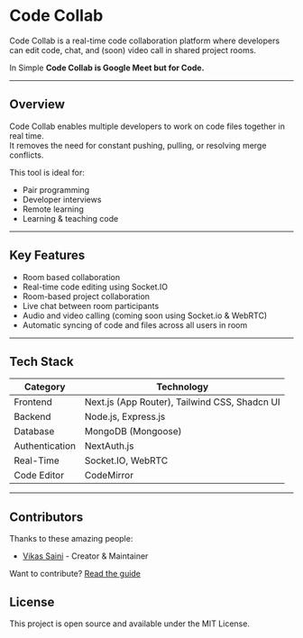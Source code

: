 # Code Collab

Code Collab is a real-time code collaboration platform where developers can edit code, chat, and (soon) video call in shared project rooms.

In Simple <b>Code Collab is Google Meet but for Code.</b>

<!-- ---

## Live Demo

Visit the live app here:
[https://realtime-code-collab.vercel.app](https://realtime-code-collab.vercel.app) -->

---

## Overview

Code Collab enables multiple developers to work on code files together in real time.  
It removes the need for constant pushing, pulling, or resolving merge conflicts.

This tool is ideal for:

- Pair programming
- Developer interviews
- Remote learning
- Learning & teaching code

---

## Key Features

- Room based collaboration
- Real-time code editing using Socket.IO
- Room-based project collaboration
- Live chat between room participants
- Audio and video calling (coming soon using Socket.io & WebRTC)
- Automatic syncing of code and files across all users in room

---

## Tech Stack

| Category       | Technology                                    |
| -------------- | --------------------------------------------- |
| Frontend       | Next.js (App Router), Tailwind CSS, Shadcn UI |
| Backend        | Node.js, Express.js                           |
| Database       | MongoDB (Mongoose)                            |
| Authentication | NextAuth.js                                   |
| Real-Time      | Socket.IO, WebRTC                             |
| Code Editor    | CodeMirror                                    |

---

## Contributors

Thanks to these amazing people:

- [Vikas Saini](https://github.com/vikas-saini-7) - Creator & Maintainer

Want to contribute? [Read the guide](./CONTRIBUTING.md)

## License

This project is open source and available under the MIT License.
